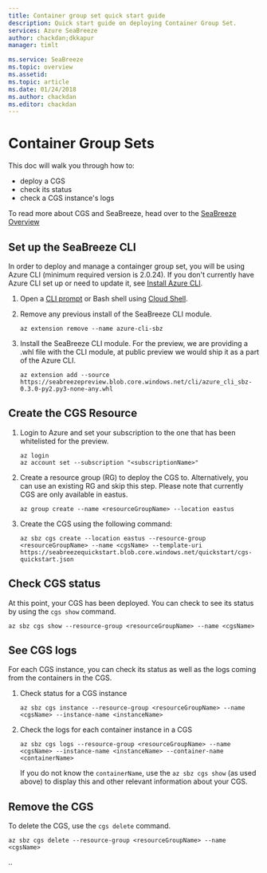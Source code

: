 ```yaml
---
title: Container group set quick start guide
description: Quick start guide on deploying Container Group Set.
services: Azure SeaBreeze
author: chackdan;dkkapur
manager: timlt

ms.service: SeaBreeze
ms.topic: overview
ms.assetid:
ms.topic: article
ms.date: 01/24/2018
ms.author: chackdan
ms.editor: chackdan
---
```


# Container Group Sets

This doc will walk you through how to:
* deploy a CGS
* check its status
* check a CGS instance's logs

To read more about CGS and SeaBreeze, head over to the [SeaBreeze Overview](./seabreeze-overview.md)

## Set up the SeaBreeze CLI
In order to deploy and manage a containger group set, you will be using Azure CLI (minimum required version is 2.0.24). If you don't currently have Azure CLI set up or need to update it, see [Install Azure CLI](https://docs.microsoft.com/en-us/cli/azure/install-azure-cli?view=azure-cli-latest).

1. Open a [CLI prompt](https://docs.microsoft.com/en-us/cli/azure/overview?view=azure-cli-latest) or Bash shell using [Cloud Shell](https://docs.microsoft.com/en-us/azure/cloud-shell/overview).
2. Remove any previous install of the SeaBreeze CLI module.

	```cli
	az extension remove --name azure-cli-sbz 
	```

3. Install the SeaBreeze CLI module. For the preview, we are providing a .whl file with the CLI module, at public preview we would ship it as a part of the Azure CLI.

	```cli
	az extension add --source https://seabreezepreview.blob.core.windows.net/cli/azure_cli_sbz-0.3.0-py2.py3-none-any.whl
	```

## Create the CGS Resource

1. Login to Azure and set your subscription to the one that has been whitelisted for the preview.

	```cli
	az login
	az account set --subscription "<subscriptionName>"
	```
2. Create a resource group (RG) to deploy the CGS to. Alternatively, you can use an existing RG and skip this step. Please note that currently CGS are only available in eastus.

	```cli
	az group create --name <resourceGroupName> --location eastus 
	```

3. Create the CGS using the following command:

	```cli
	az sbz cgs create --location eastus --resource-group <resourceGroupName> --name <cgsName> --template-uri https://seabreezequickstart.blob.core.windows.net/quickstart/cgs-quickstart.json
	```

## Check CGS status
At this point, your CGS has been deployed. You can check to see its status by using the `cgs show` command. 

```cli
az sbz cgs show --resource-group <resourceGroupName> --name <cgsName>
```

## See CGS logs

For each CGS instance, you can check its status as well as the logs coming from the containers in the CGS. 

1. Check status for a CGS instance
	
	```cli
	az sbz cgs instance --resource-group <resourceGroupName> --name <cgsName> --instance-name <instanceName>
	```

2. Check the logs for each container instance in a CGS

	```cli
	az sbz cgs logs --resource-group <resourceGroupName> --name <cgsName> --instance-name <instanceName> --container-name <containerName>
	```

	If you do not know the `containerName`, use the `az sbz cgs show` (as used above) to display this and other relevant information about your CGS.

## Remove the CGS
To delete the CGS, use the `cgs delete` command. 

```cli
az sbz cgs delete --resource-group <resourceGroupName> --name <cgsName>
```


..

<!-- Images -->
[SeaBreeze-01]: ./media/overview/SeaBreeze.PNG
[Milestones]: ./media/overview/Milestones.PNG
